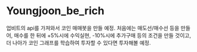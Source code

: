 # Youngjoon_be_rich
업비트의 api를 가져와서 코인 매매봇을 만들 예정. 처음에는 매도선/매수선 등을 만들어, 매수를 한 뒤에 +5%시에 수익실현, -10%시에 추가구매 등의 조건을 만들 것이고, 더 나아가 코인 그래프를 학습하여 투자할 수 있다면 투자해볼 예정.
